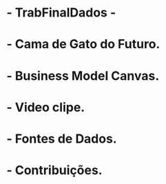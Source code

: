 # - TrabFinalDados -

# - Cama de Gato do Futuro.

# - Business Model Canvas.

# - Video clipe.

# - Fontes de Dados.

# - Contribuições.
